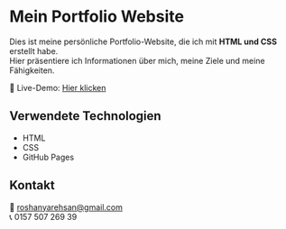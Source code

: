 # Mein Portfolio Website

Dies ist meine persönliche Portfolio-Website, die ich mit **HTML und CSS** erstellt habe.  
Hier präsentiere ich Informationen über mich, meine Ziele und meine Fähigkeiten.  

🔗 Live-Demo: [Hier klicken](https://roshanyarehsan.github.io/portfolio/)  

## Verwendete Technologien
- HTML
- CSS
- GitHub Pages

## Kontakt
📧 roshanyarehsan@gmail.com  
📞 0157 507 269 39
